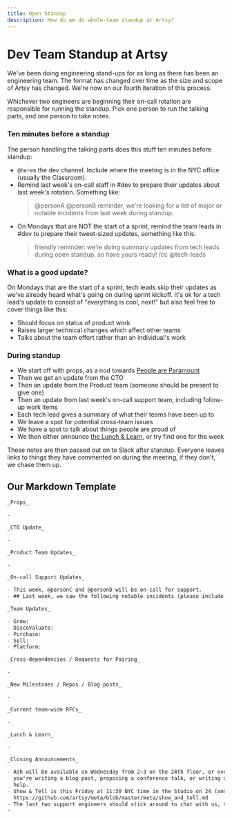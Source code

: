 ```yaml
---
title: Open Standup
description: How do we do whole-team standup at Artsy?
---
```


# Dev Team Standup at Artsy

We've been doing engineering stand-ups for as long as there has been an engineering team. The format has changed
over time as the size and scope of Artsy has changed. We're now on our fourth iteration of this process.

Whichever two engineers are beginning their on-call rotation are responsible for running the standup. Pick one
person to run the talking parts, and one person to take notes.

### Ten minutes before a standup

The person handling the talking parts does this stuff ten minutes before standup:

- `@here`s the dev channel. Include where the meeting is in the NYC office (usually the Classroom).
- Remind last week's on-call staff in #dev to prepare their updates about last week's rotation. Something like:
  > @personA @personB reminder, we're looking for a list of major or notable incidents from last week during
  > standup.
- On Mondays that are NOT the start of a sprint, remind the team leads in #dev to prepare their tweet-sized
  updates, something like this:
  > friendly reminder: we’re doing summary updates from tech leads during open standup, so have yours ready! /cc
  > @tech-leads

### What is a good update?

On Mondays that are the start of a sprint, tech leads skip their updates as we've already heard what's going on
during sprint kickoff. It's ok for a tech lead's update to consist of "everything is cool, next!" but also feel
free to cover things like this:

- Should focus on status of product work
- Raises larger technical changes which affect other teams
- Talks about the team effort rather than an individual's work

### During standup

- We start off with props, as a nod towards [People are Paramount][pplp]
- Then we get an update from the CTO
- Then an update from the Product team (someone should be present to give one)
- Then an update from last week's on-call support team, including follow-up work items
- Each tech lead gives a summary of what their teams have been up to
- We leave a spot for potential cross-team issues
- We have a spot to talk about things people are proud of
- We then either announce [the Lunch & Learn][ll], or try find one for the week

These notes are then passed out on to Slack after standup. Everyone leaves links to things they have commented on
during the meeting, if they don't, we chase them up.

## Our Markdown Template

```md
_Props_

-

_CTO Update_

-

_Product Team Updates_

-

_On-call Support Updates_

- This week, @personC and @personD will be on-call for support.
- ## Last week, we saw the following notable incidents (please include follow-up details)

_Team Updates_

- Grow:
- DiscoValuate:
- Purchase:
- Sell:
- Platform:

_Cross-dependencies / Requests for Pairing_

-

_New Milestones / Repos / Blog posts_

-

_Current team-wide RFCs_

-

_Lunch & Learn_

-

_Closing Announcements_

- Ash will be available on Wednesday from 2–3 on the 24th floor, or over Slack, to assist with writing projects. If
  you're writing a blog post, proposing a conference talk, or writing documentation, this is where you can come for
  help.
- Show & Tell is this Friday at 11:30 NYC time in the Studio on 24 (and over Zoom). See the docs for more info:
  https://github.com/artsy/meta/blob/master/meta/show_and_tell.md
- The last two support engineers should stick around to chat with us, the new support engineers after this meeting.
-
```

[pplp]: https://github.com/artsy/meta/blob/master/meta/what_is_artsy.md#people-are-paramount
[ll]: https://github.com/artsy/meta/blob/master/meta/lunch_and_learn.md
